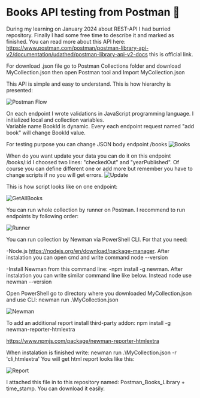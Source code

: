 # Books API testing from Postman 🧪

During my learning on January 2024 about REST-API I had burried repository. Finally I had some free time to describe it and marked as finished.
You can read more about this API here: https://www.postman.com/postman/postman-library-api-v2/documentation/udathed/postman-library-api-v2-docs this is official link.

For download .json file go to Postman Collections folder and download MyCollection.json
then open Postman tool and Import MyCollection.json

This API is simple and easy to understand. This is how hierarchy is presented:

![Postman Flow](https://github.com/user-attachments/assets/7123848c-6630-4ec3-b810-683e7c2d0ed0)

On each endpoint I wrote validations in JavaScript programming language. I initialized local and collection variables.  
Variable name BookId is dynamic. Every each endpoint request named "add book" will change BookId value.

For testing purpose you can change JSON body endpoint /books
![Books](https://github.com/user-attachments/assets/2d94a368-3e39-4caf-8afe-4f9f2a6ce870)

When do you want update your data you can do it on this endpoint /books/:id
I choosed two lines: "checkedOut" and "yearPublished". Of course you can define different one or add more but remember you have to change scripts if no you will get errors.
![Update](https://github.com/user-attachments/assets/4df05d2a-0916-4474-9e7c-8795011776f5)







This is how script looks like on one endpoint:



![GetAllBooks](https://github.com/user-attachments/assets/8ab52a82-cb6d-4a64-9d18-e2b2f9ec3b8d)


You can run whole collection by runner on Postman. I recommend to run endpoints by following order:

![Runner](https://github.com/user-attachments/assets/abcec051-d929-49c2-b367-c8b5d8055b39)

You can run collection by Newman via PowerShell CLI. For that you need:

-Node.js  https://nodejs.org/en/download/package-manager. After instalation you can open cmd and write command node --version

-Install Newman from this command line: -npm install -g newman. After instalation you can write similar command line like below. Instead node use newman --version

Open PowerShell go to directory where you downloaded MyCollection.json and use CLI: newman run .\MyCollection.json

![Newman](https://github.com/user-attachments/assets/81895699-9e97-4f98-9e3a-b1f30ca12b08)

To add an additional report install third-party addon: npm install -g newman-reporter-htmlextra

https://www.npmjs.com/package/newman-reporter-htmlextra

When instalation is finished write: newman run .\MyCollection.json -r 'cli,htmlextra' You will get html report looks like this:

![Report](https://github.com/user-attachments/assets/0799bef2-e47d-44d3-8395-c62578d2eadb)

I attached this file in to this repository named: Postman_Books_Library + time_stamp. You can download it easily.


